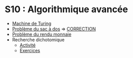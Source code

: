 # S10 : Algorithmique avancée
* [Machine de Turing](https://lycee.editions-bordas.fr/partage/a/2460516/chapitre-sequence-10-machine-de-turing)
* [Problème du sac à dos](https://github.com/thfruchart/1nsi/blob/main/S10/SacADos.ipynb) => [CORRECTION](https://github.com/thfruchart/1nsi/blob/main/S10/SacADos_COMPLET.ipynb)
* [Problème du rendu monnaie](https://github.com/thfruchart/1nsi/blob/main/S10/Rendu_Monnaie.ipynb)
* Recherche dichotomique
  * [Activité](https://github.com/thfruchart/1nsi/blob/main/S10/ACTIVITE_recherche_liste.ipynb)
  * [Exercices](https://github.com/thfruchart/1nsi/blob/main/S10/EXERCICES_Dichotomie.ipynb) 
